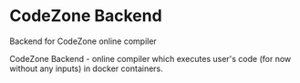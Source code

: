 # CodeZone Backend
Backend for CodeZone online compiler

CodeZone Backend - online compiler which executes user's code (for now without any inputs) in docker containers.